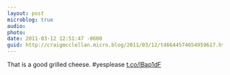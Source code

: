```yaml
---
layout: post
microblog: true
audio: 
photo: 
date: 2011-03-12 12:51:47 -0600
guid: http://craigmcclellan.micro.blog/2011/03/12/t46644574654959617.html
---
```

That is a good grilled cheese. #yesplease  [t.co/lBap1dF](http://t.co/lBap1dF)
